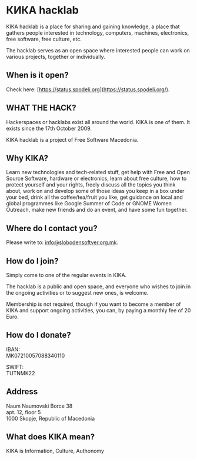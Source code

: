 # КИКА hacklab

KIKA hacklab is a place for sharing and gaining knowledge, a place that gathers people interested in technology, computers, machines, electronics, free software, free culture, etc.

The hacklab serves as an open space where interested people can work on various projects, together or individually.


## When is it open?

Check here: [https://status.spodeli.org](https://status.spodeli.org/).


## WHAT THE HACK?

Hackerspaces or hacklabs exist all around the world. KIKA is one of them. It exists since the 17th October 2009.

KIKA hacklab is a project of Free Software Macedonia.


## Why KIKA?

Learn new technologies and tech-related stuff, get help with Free and Open Source Software, hardware or electronics, learn about free culture, how to protect yourself and your rights, freely discuss all the topics you think about, work on and develop some of those ideas you keep in a box under your bed, drink all the coffee/tea/fruit you like, get guidance on local and global programmes like Google Summer of Code or GNOME Women Outreach, make new friends and do an event, and have some fun together.


## Where do I contact you?

Please write to: <info@slobodensoftver.org.mk>.


## How do I join?

Simply come to one of the regular events in KIKA.

The hacklab is a public and open space, and everyone who wishes to join in the ongoing activities or to suggest new ones, is welcome.

Membership is not required, though if you want to become a member of KIKA and support ongoing activities, you can, by paying a monthly fee of 20 Euro.


## How do I donate?

IBAN:  
MK07210057088340110

SWIFT:  
TUTNMK22


## Address

Naum Naumovski Borce 38  
apt. 12, floor 5  
1000 Skopje, Republic of Macedonia


## What does KIKA mean?

KIKA is Information, Culture, Authonomy
